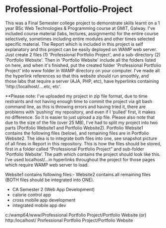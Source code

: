 # Professional-Portfolio-Project

This was a Final Semester college project to demonstrate skills learnt on a 1 year BSc Web Technologies & Programming course at GMIT, Galway.  I've included course material (labs, lectures, assignments) for the entire course selectively, sometimes including entire modules and other times selected specific material.  The Report which is included in this project is self explanatory and this project can be easily deployed on WAMP web server. Just create 2 files (1) 'Professional Portfolio Project', and a 
sub-directory (2) 'Portfolio Website'. Then in 'Portfolio Website' include all the folders listed on here, and when it's finished, put the created folder 'Professional Portfolio Project' into www folder in WAMP directory on your computer. I've made all the hyperlink references so that this website should run smoothly, and those labs that require a server (AJA, PHP, etc), have hyperlinks containing 'http://localhost/....etc, etc'. 

**Please note: I’ve uploaded my project in zip file format, due to time restraints and not having enough time to commit the project via git bash command line, as this is throwing errors and having tried it, there are problems with ‘pushing’ my repository, and even if I ‘pulled’ first, it makes no difference. So it is easier to just upload a zip file. Please also note that due to the size of the file (over 25 MB), I’ve had to split my project into two parts (Portfolio Website1 and Portfolio Website2).  Portfolio Website1 contains the following files (below), and remaining files are in Portfolio Website2.  The idea is to integrate both files into one, see snapshot picture of all fines in Report in this repository.  This is how the files should be stored, first in a folder called “Professional Portfolio Project” and sub-folder ‘Portfolio Website’. The path which contains the project should look like this.  I’ve used localhost/...in hyperlinks throughout the project for those pages which require WAMP web server to load. 

Website1 contains following files:-          Website2 contains all remaining files (BOTH files should be integrated into ONE).
- CA Semester 2  (Web App Development)
- calorie control app
- cross mobile app development
- integrated mobile app dev

c:/wamp64/www/Professional Portfolio Project/Portfolio Website 
(or)
http:/localhost/ Professional Portfolio Project/Portfolio Website


